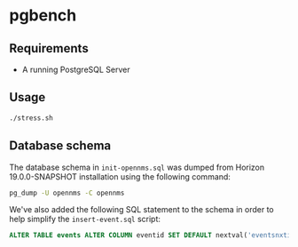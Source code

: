 # pgbench

## Requirements

* A running PostgreSQL Server

## Usage

```sh
./stress.sh
```

## Database schema

The database schema in `init-opennms.sql` was dumped from Horizon 19.0.0-SNAPSHOT installation using the following command:

```sh
pg_dump -U opennms -C opennms
```

We've also added the following SQL statement to the schema in order to help simplify the `insert-event.sql` script:

```sql
ALTER TABLE events ALTER COLUMN eventid SET DEFAULT nextval('eventsnxtid');
```
